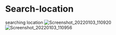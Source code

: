 # Search-location
searching location
![Screenshot_20220103_110920](https://user-images.githubusercontent.com/62168123/147903683-e4e7a9d8-1c52-410e-a0ed-ca1e8399511c.png)
![Screenshot_20220103_110956](https://user-images.githubusercontent.com/62168123/147903684-91822eea-f3ae-485b-8c98-434f7c985c2a.png)
